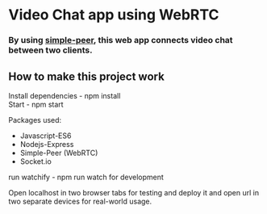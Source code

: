 # Video Chat app using WebRTC

### By using [simple-peer](https://github.com/feross/simple-peer), this web app connects video chat between two clients.

## How to make this project work

Install dependencies - npm install  
Start - npm start  

Packages used:
* Javascript-ES6
* Nodejs-Express
* Simple-Peer (WebRTC)
* Socket.io

 run watchify - npm run watch  for development

Open localhost in two browser tabs for testing and deploy it and open url in two separate devices for real-world usage.
